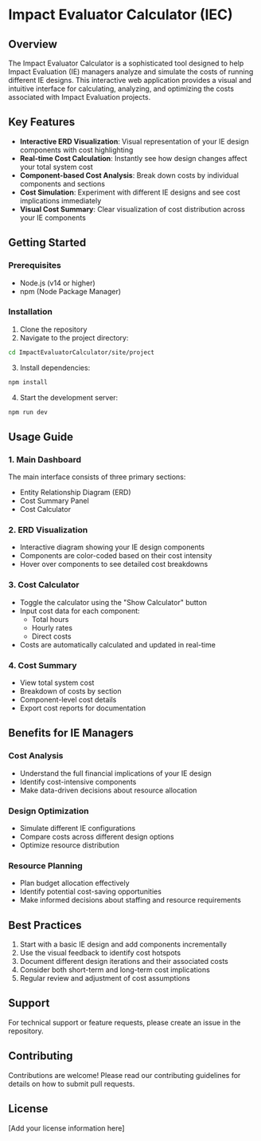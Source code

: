 # Impact Evaluator Calculator (IEC)

## Overview
The Impact Evaluator Calculator is a sophisticated tool designed to help Impact Evaluation (IE) managers analyze and simulate the costs of running different IE designs. This interactive web application provides a visual and intuitive interface for calculating, analyzing, and optimizing the costs associated with Impact Evaluation projects.

## Key Features
- **Interactive ERD Visualization**: Visual representation of your IE design components with cost highlighting
- **Real-time Cost Calculation**: Instantly see how design changes affect your total system cost
- **Component-based Cost Analysis**: Break down costs by individual components and sections
- **Cost Simulation**: Experiment with different IE designs and see cost implications immediately
- **Visual Cost Summary**: Clear visualization of cost distribution across your IE components

## Getting Started

### Prerequisites
- Node.js (v14 or higher)
- npm (Node Package Manager)

### Installation
1. Clone the repository
2. Navigate to the project directory:
```bash
cd ImpactEvaluatorCalculator/site/project
```
3. Install dependencies:
```bash
npm install
```
4. Start the development server:
```bash
npm run dev
```

## Usage Guide

### 1. Main Dashboard
The main interface consists of three primary sections:
- Entity Relationship Diagram (ERD)
- Cost Summary Panel
- Cost Calculator

### 2. ERD Visualization
- Interactive diagram showing your IE design components
- Components are color-coded based on their cost intensity
- Hover over components to see detailed cost breakdowns

### 3. Cost Calculator
- Toggle the calculator using the "Show Calculator" button
- Input cost data for each component:
  - Total hours
  - Hourly rates
  - Direct costs
- Costs are automatically calculated and updated in real-time

### 4. Cost Summary
- View total system cost
- Breakdown of costs by section
- Component-level cost details
- Export cost reports for documentation

## Benefits for IE Managers

### Cost Analysis
- Understand the full financial implications of your IE design
- Identify cost-intensive components
- Make data-driven decisions about resource allocation

### Design Optimization
- Simulate different IE configurations
- Compare costs across different design options
- Optimize resource distribution

### Resource Planning
- Plan budget allocation effectively
- Identify potential cost-saving opportunities
- Make informed decisions about staffing and resource requirements

## Best Practices
1. Start with a basic IE design and add components incrementally
2. Use the visual feedback to identify cost hotspots
3. Document different design iterations and their associated costs
4. Consider both short-term and long-term cost implications
5. Regular review and adjustment of cost assumptions

## Support
For technical support or feature requests, please create an issue in the repository.

## Contributing
Contributions are welcome! Please read our contributing guidelines for details on how to submit pull requests.

## License
[Add your license information here]